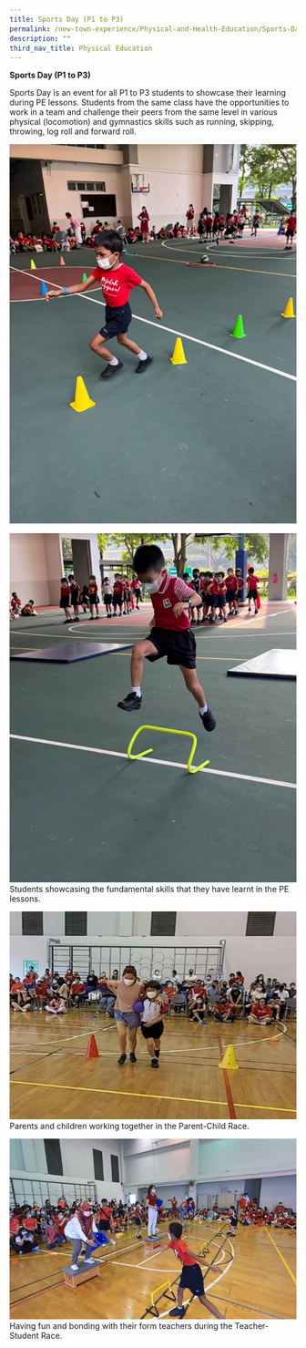 ```yaml
---
title: Sports Day (P1 to P3)
permalink: /new-town-experience/Physical-and-Health-Education/Sports-Day/
description: ""
third_nav_title: Physical Education
---
```

**Sports Day (P1 to P3)**

Sports Day is an event for all P1 to P3 students to showcase their learning during PE lessons. Students from the same class have the opportunities to work in a team and challenge their peers from the same level in various physical (locomotion) and gymnastics skills such as running, skipping, throwing, log roll and forward roll. 

![](/images/PE/Sports%20Day/Sports%20Day.png)

![](/images/PE/Sports%20Day/Sports%20Day%202.png)
Students showcasing the fundamental skills that they have learnt in the PE lessons.

![](/images/PE/Sports%20Day/Picture47.jpg)
Parents and children working together in the Parent-Child Race.

![](/images/PE/Sports%20Day/Picture48.jpg)
Having fun and bonding with their form teachers during the Teacher-Student Race.